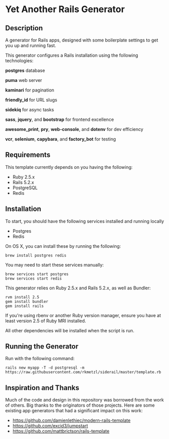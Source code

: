 Yet Another Rails Generator
===========================

## Description
A generator for Rails apps, designed with some boilerplate settings to get you up and running fast.

This generator configures a Rails installation using the following technologies:

**postgres** database

**puma** web server

**kaminari** for pagination

**friendly_id** for URL slugs

**sidekiq** for async tasks

**sass**, **jquery**, and **bootstrap** for frontend excellence

**awesome_print**, **pry**, **web-console**, and **dotenv** for dev efficiency

**vcr**, **selenium**, **capybara**, and **factory_bot** for testing

## Requirements
This template currently depends on you having the following:
- Ruby 2.5.x
- Rails 5.2.x
- PostgreSQL
- Redis

## Installation
To start, you should have the following services installed and running locally
- Postgres
- Redis

On OS X, you can install these by running the following:

```
brew install postgres redis
```

You may need to start these services manually:
```
brew services start postgres
brew services start redis
```

This generator relies on Ruby 2.5.x and Rails 5.2.x, as well as Bundler:
```
rvm install 2.5
gem install bundler
gem install rails
```
If you're using rbenv or another Ruby version manager, ensure you have at least version 2.5 of Ruby MRI installed.

All other dependencies will be installed when the script is run.

## Running the Generator
Run with the following command:
```
rails new myapp -T -d postgresql -m https://raw.githubusercontent.com/rkmetzl/siderail/master/template.rb
```

## Inspiration and Thanks

Much of the code and design in this repository was borrowed from the work of others.  Big thanks to the originators of those projects.  Here are some existing app generators that had a significant impact on this work:

- https://github.com/damienlethiec/modern-rails-template
- https://github.com/excid3/jumpstart
- https://github.com/mattbrictson/rails-template
